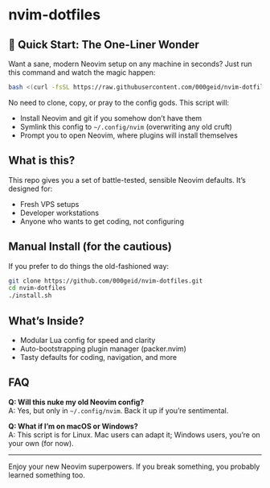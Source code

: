 # nvim-dotfiles

## 🚀 Quick Start: The One-Liner Wonder

Want a sane, modern Neovim setup on any machine in seconds? Just run this command and watch the magic happen:

```sh
bash <(curl -fsSL https://raw.githubusercontent.com/000geid/nvim-dotfiles/refs/heads/main/install.sh)
```

No need to clone, copy, or pray to the config gods. This script will:
- Install Neovim and git if you somehow don’t have them
- Symlink this config to `~/.config/nvim` (overwriting any old cruft)
- Prompt you to open Neovim, where plugins will install themselves

## What is this?

This repo gives you a set of battle-tested, sensible Neovim defaults. It’s designed for:
- Fresh VPS setups
- Developer workstations
- Anyone who wants to get coding, not configuring

## Manual Install (for the cautious)

If you prefer to do things the old-fashioned way:

```sh
git clone https://github.com/000geid/nvim-dotfiles.git
cd nvim-dotfiles
./install.sh
```

## What’s Inside?
- Modular Lua config for speed and clarity
- Auto-bootstrapping plugin manager (packer.nvim)
- Tasty defaults for coding, navigation, and more

## FAQ
**Q: Will this nuke my old Neovim config?**  
A: Yes, but only in `~/.config/nvim`. Back it up if you’re sentimental.

**Q: What if I’m on macOS or Windows?**  
A: This script is for Linux. Mac users can adapt it; Windows users, you’re on your own (for now).

---

Enjoy your new Neovim superpowers. If you break something, you probably learned something too.
